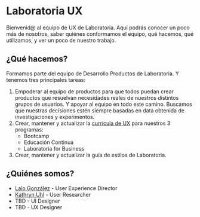 # Laboratoria UX

Bienvenid@ al equipo de UX de Laboratoria. Aquí podrás conocer un poco más de nosotros, saber quiénes conformamos el equipo, qué hacemos, qué utilizamos, y ver un poco de nuestro trabajo.

## ¿Qué hacemos?

Formamos parte del equipo de Desarrollo Productos de Laboratoria. Y tenemos tres principales tareas:

1. Empoderar al equipo de productos para que todos puedan crear productos que resuelvan necesidades reales de nuestros distintos grupos de usuarios. Y apoyar al equipo en todo este camino. Buscamos que nuestras decisiones estén siempre basadas en data obtenida de investigaciones y experimentos. 	
2. Crear, mantener y actualizar la [currícula de UX]() para nuestros 3 programas: 
	* Bootcamp
	* Educación Continua
	* Laboratoria for Business 
3. Crear, mantener y actualizar la guía de estilos de Laboratoria.


## ¿Quiénes somos?

* [Lalo González](https://www.linkedin.com/in/lalogonzalez/?locale=en_US) - User Experience Director
* [Kathryn Uhl](https://www.linkedin.com/in/kathryn-uhl-188b8620/) - User Researcher 
* TBD - UI Designer
* TBD - UX Designer


